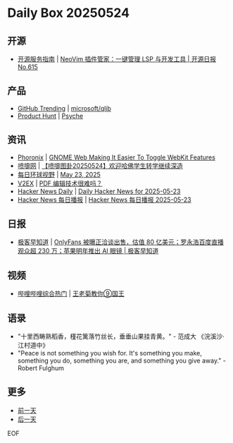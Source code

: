 # Daily Box 20250524

## 开源
- [开源服务指南](https://osguider.com/blog/) | [NeoVim 插件管家：一键管理 LSP 与开发工具 | 开源日报 No.615](https://osguider.com/blog/post/daily/daily-615/)

## 产品
- [GitHub Trending](https://github.com/trending?since=daily) | [microsoft/qlib](https://github.com/microsoft/qlib)
- [Product Hunt](https://www.producthunt.com) | [Psyche](https://www.producthunt.com/posts/psyche)

## 资讯
- [Phoronix](https://www.phoronix.com/) | [GNOME Web Making It Easier To Toggle WebKit Features](https://www.phoronix.com/news/GNOME-Web-Toggle-Features)
- [喷嚏网](http://www.dapenti.com/blog/blog.asp?subjectid=70&name=xilei) | [【喷嚏图卦20250524】欢迎哈佛学生转学继续深造](http://www.dapenti.com/blog/more.asp?name=xilei&id=186151)
- [每日环球视野](https://idai.ly/) | [May 23, 2025](http://m.idai.ly/se/a193iG?1747929600)
- [V2EX](https://www.v2ex.com/) | [PDF 编辑技术很难吗？](https://www.v2ex.com/t/1134009)
- [Hacker News Daily](https://www.daemonology.net/hn-daily/) | [Daily Hacker News for 2025-05-23](https://www.daemonology.net/hn-daily/2025-05-23.html)
- [Hacker News 每日播报](https://hacker-news.agi.li/) | [Hacker News 每日播报 2025-05-23](https://hacker-news.agi.li/post/2025-05-23)

## 日报
- [极客早知道](https://www.geekpark.net/column/74) | [OnlyFans 被曝正洽谈出售，估值 80 亿美元；罗永浩百度直播观众超 230 万；苹果明年推出 AI 眼镜 | 极客早知道](https://www.geekpark.net/news/349690)

## 视频
- [哔哩哔哩综合热门](https://www.bilibili.com/v/popular/all/) | [王老菊教你⑨国王](https://b23.tv/BV1j2jhzgEcz)

## 语录
- "十里西畴熟稻香，槿花篱落竹丝长，垂垂山果挂青黄。" - 范成大 《浣溪沙·江村道中》
- "Peace is not something you wish for. It's something you make, something you do, something you are, and something you give away." - Robert Fulghum

## 更多
- [前一天](daily-box-20250523.md)
- [后一天](daily-box-20250525.md)

EOF